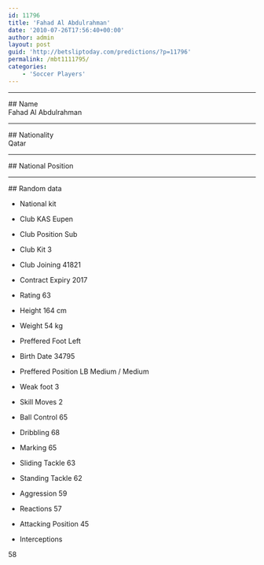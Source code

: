 ```yaml
---
id: 11796
title: 'Fahad Al Abdulrahman'
date: '2010-07-26T17:56:40+00:00'
author: admin
layout: post
guid: 'http://betsliptoday.com/predictions/?p=11796'
permalink: /mbt1111795/
categories:
    - 'Soccer Players'
---
```


- - - - - -

\## Name  
 Fahad Al Abdulrahman

- - - - - -

\## Nationality  
 Qatar

- - - - - -

\## National Position

- - - - - -

\## Random data

- National kit
- Club
 KAS Eupen

- Club Position
 Sub

- Club Kit
 3

- Club Joining
 41821

- Contract Expiry
 2017

- Rating
 63

- Height
 164 cm

- Weight
 54 kg

- Preffered Foot
 Left

- Birth Date
 34795

- Preffered Position
 LB Medium / Medium

- Weak foot
 3

- Skill Moves
 2

- Ball Control
 65

- Dribbling
 68

- Marking
 65

- Sliding Tackle
 63

- Standing Tackle
 62

- Aggression
 59

- Reactions
 57

- Attacking Position
 45

- Interceptions

 58